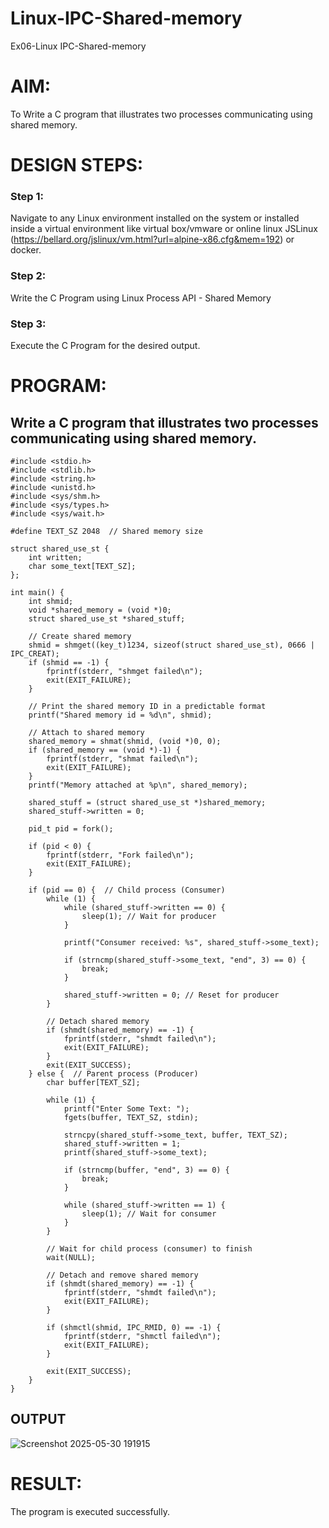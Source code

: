 # Linux-IPC-Shared-memory
Ex06-Linux IPC-Shared-memory

# AIM:
To Write a C program that illustrates two processes communicating using shared memory.

# DESIGN STEPS:

### Step 1:

Navigate to any Linux environment installed on the system or installed inside a virtual environment like virtual box/vmware or online linux JSLinux (https://bellard.org/jslinux/vm.html?url=alpine-x86.cfg&mem=192) or docker.

### Step 2:

Write the C Program using Linux Process API - Shared Memory

### Step 3:

Execute the C Program for the desired output. 

# PROGRAM:
## Write a C program that illustrates two processes communicating using shared memory.

```
#include <stdio.h>
#include <stdlib.h>
#include <string.h>
#include <unistd.h>
#include <sys/shm.h>
#include <sys/types.h>
#include <sys/wait.h>

#define TEXT_SZ 2048  // Shared memory size

struct shared_use_st {
    int written;  
    char some_text[TEXT_SZ];
};

int main() {
    int shmid;
    void *shared_memory = (void *)0;
    struct shared_use_st *shared_stuff;

    // Create shared memory
    shmid = shmget((key_t)1234, sizeof(struct shared_use_st), 0666 | IPC_CREAT);
    if (shmid == -1) {
        fprintf(stderr, "shmget failed\n");
        exit(EXIT_FAILURE);
    }
    
    // Print the shared memory ID in a predictable format
    printf("Shared memory id = %d\n", shmid);
    
    // Attach to shared memory
    shared_memory = shmat(shmid, (void *)0, 0);
    if (shared_memory == (void *)-1) {
        fprintf(stderr, "shmat failed\n");
        exit(EXIT_FAILURE);
    }
    printf("Memory attached at %p\n", shared_memory);
    
    shared_stuff = (struct shared_use_st *)shared_memory;
    shared_stuff->written = 0;

    pid_t pid = fork();
    
    if (pid < 0) {
        fprintf(stderr, "Fork failed\n");
        exit(EXIT_FAILURE);
    }

    if (pid == 0) {  // Child process (Consumer)
        while (1) {
            while (shared_stuff->written == 0) {
                sleep(1); // Wait for producer
            }

            printf("Consumer received: %s", shared_stuff->some_text);

            if (strncmp(shared_stuff->some_text, "end", 3) == 0) {
                break;
            }

            shared_stuff->written = 0; // Reset for producer
        }

        // Detach shared memory
        if (shmdt(shared_memory) == -1) {
            fprintf(stderr, "shmdt failed\n");
            exit(EXIT_FAILURE);
        }
        exit(EXIT_SUCCESS);
    } else {  // Parent process (Producer)
        char buffer[TEXT_SZ];

        while (1) {
            printf("Enter Some Text: ");
            fgets(buffer, TEXT_SZ, stdin);

            strncpy(shared_stuff->some_text, buffer, TEXT_SZ);
            shared_stuff->written = 1;
            printf(shared_stuff->some_text);

            if (strncmp(buffer, "end", 3) == 0) {
                break;
            }

            while (shared_stuff->written == 1) {
                sleep(1); // Wait for consumer
            }
        }

        // Wait for child process (consumer) to finish
        wait(NULL);

        // Detach and remove shared memory
        if (shmdt(shared_memory) == -1) {
            fprintf(stderr, "shmdt failed\n");
            exit(EXIT_FAILURE);
        }
        
        if (shmctl(shmid, IPC_RMID, 0) == -1) {
            fprintf(stderr, "shmctl failed\n");
            exit(EXIT_FAILURE);
        }

        exit(EXIT_SUCCESS);
    }
}
```






## OUTPUT

![Screenshot 2025-05-30 191915](https://github.com/user-attachments/assets/4d651bc4-22f8-4263-a9c0-a565a48b2b88)

# RESULT:
The program is executed successfully.
